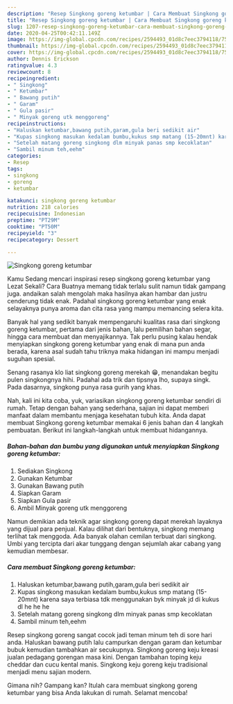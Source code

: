 ```yaml
---
description: "Resep Singkong goreng ketumbar | Cara Membuat Singkong goreng ketumbar Yang Paling Enak"
title: "Resep Singkong goreng ketumbar | Cara Membuat Singkong goreng ketumbar Yang Paling Enak"
slug: 1207-resep-singkong-goreng-ketumbar-cara-membuat-singkong-goreng-ketumbar-yang-paling-enak
date: 2020-04-25T00:42:11.149Z
image: https://img-global.cpcdn.com/recipes/2594493_01d8c7eec3794118/751x532cq70/singkong-goreng-ketumbar-foto-resep-utama.jpg
thumbnail: https://img-global.cpcdn.com/recipes/2594493_01d8c7eec3794118/751x532cq70/singkong-goreng-ketumbar-foto-resep-utama.jpg
cover: https://img-global.cpcdn.com/recipes/2594493_01d8c7eec3794118/751x532cq70/singkong-goreng-ketumbar-foto-resep-utama.jpg
author: Dennis Erickson
ratingvalue: 4.3
reviewcount: 8
recipeingredient:
- " Singkong"
- " Ketumbar"
- " Bawang putih"
- " Garam"
- " Gula pasir"
- " Minyak goreng utk menggoreng"
recipeinstructions:
- "Haluskan ketumbar,bawang putih,garam,gula beri sedikit air"
- "Kupas singkong masukan kedalam bumbu,kukus smp matang (15-20mnt) karena saya terbiasa tdk menggunakan byk minyak jd di kukus dl he he he"
- "Setelah matang goreng singkong dlm minyak panas smp kecoklatan"
- "Sambil minum teh,eehm"
categories:
- Resep
tags:
- singkong
- goreng
- ketumbar

katakunci: singkong goreng ketumbar 
nutrition: 218 calories
recipecuisine: Indonesian
preptime: "PT29M"
cooktime: "PT50M"
recipeyield: "3"
recipecategory: Dessert

---
```



![Singkong goreng ketumbar](https://img-global.cpcdn.com/recipes/2594493_01d8c7eec3794118/751x532cq70/singkong-goreng-ketumbar-foto-resep-utama.jpg)

Kamu Sedang mencari inspirasi resep singkong goreng ketumbar yang Lezat Sekali? Cara Buatnya memang tidak terlalu sulit namun tidak gampang juga. andaikan salah mengolah maka hasilnya akan hambar dan justru cenderung tidak enak. Padahal singkong goreng ketumbar yang enak selayaknya punya aroma dan cita rasa yang mampu memancing selera kita.

Banyak hal yang sedikit banyak mempengaruhi kualitas rasa dari singkong goreng ketumbar, pertama dari jenis bahan, lalu pemilihan bahan segar, hingga cara membuat dan menyajikannya. Tak perlu pusing kalau hendak menyiapkan singkong goreng ketumbar yang enak di mana pun anda berada, karena asal sudah tahu triknya maka hidangan ini mampu menjadi suguhan spesial.

Senang rasanya klo liat singkong goreng merekah 😁, menandakan begitu pulen singkongnya hihi. Padahal ada trik dan tipsnya lho, supaya singk. Pada dasarnya, singkong punya rasa gurih yang khas.


Nah, kali ini kita coba, yuk, variasikan singkong goreng ketumbar sendiri di rumah. Tetap dengan bahan yang sederhana, sajian ini dapat memberi manfaat dalam membantu menjaga kesehatan tubuh kita. Anda dapat membuat Singkong goreng ketumbar memakai 6 jenis bahan dan 4 langkah pembuatan. Berikut ini langkah-langkah untuk membuat hidangannya.

<!--inarticleads1-->

##### Bahan-bahan dan bumbu yang digunakan untuk menyiapkan Singkong goreng ketumbar:

1. Sediakan  Singkong
1. Gunakan  Ketumbar
1. Gunakan  Bawang putih
1. Siapkan  Garam
1. Siapkan  Gula pasir
1. Ambil  Minyak goreng utk menggoreng


Namun demikian ada teknik agar singkong goreng dapat merekah layaknya yang dijual para penjual. Kalau dilihat dari bentuknya, singkong memang terlihat tak menggoda. Ada banyak olahan cemilan terbuat dari singkong. Umbi yang tercipta dari akar tunggang dengan sejumlah akar cabang yang kemudian membesar. 

<!--inarticleads2-->

##### Cara membuat Singkong goreng ketumbar:

1. Haluskan ketumbar,bawang putih,garam,gula beri sedikit air
1. Kupas singkong masukan kedalam bumbu,kukus smp matang (15-20mnt) karena saya terbiasa tdk menggunakan byk minyak jd di kukus dl he he he
1. Setelah matang goreng singkong dlm minyak panas smp kecoklatan
1. Sambil minum teh,eehm


Resep singkong goreng sangat cocok jadi teman minum teh di sore hari anda. Haluskan bawang putih lalu campurkan dengan garam dan ketumbar bubuk kemudian tambahkan air secukupnya. Singkong goreng keju kreasi jualan pedagang gorengan masa kini. Dengan tambahan toping keju cheddar dan cucu kental manis. Singkong keju goreng keju tradisional menjadi menu sajian modern. 

Gimana nih? Gampang kan? Itulah cara membuat singkong goreng ketumbar yang bisa Anda lakukan di rumah. Selamat mencoba!
